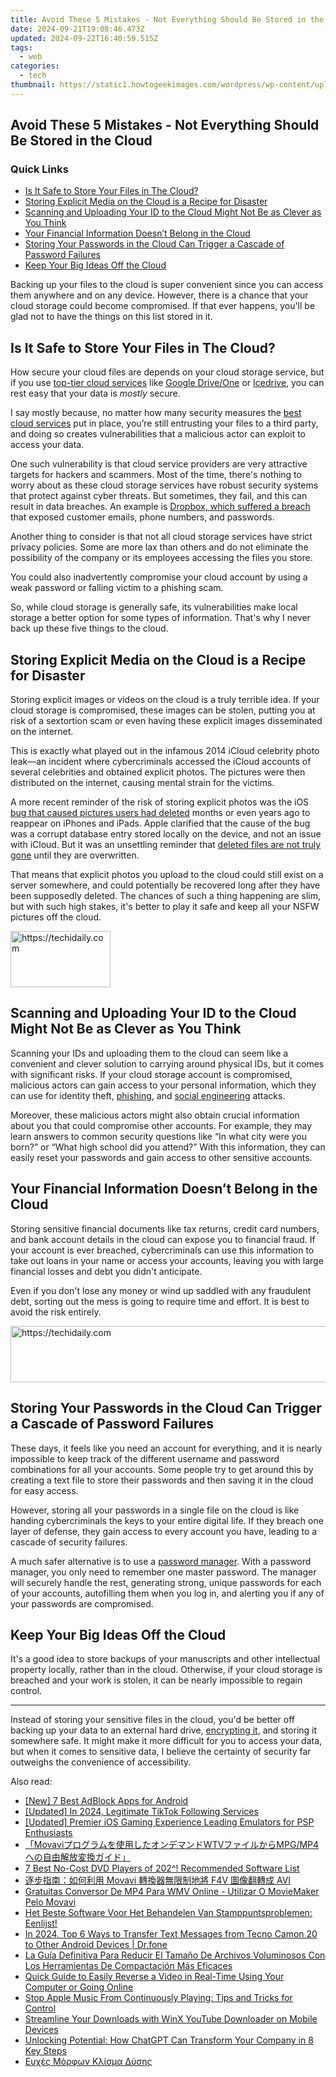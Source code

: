 ```yaml
---
title: Avoid These 5 Mistakes - Not Everything Should Be Stored in the Cloud
date: 2024-09-21T19:08:46.473Z
updated: 2024-09-22T16:40:59.515Z
tags:
  - web
categories:
  - tech
thumbnail: https://static1.howtogeekimages.com/wordpress/wp-content/uploads/2024/06/a-safe-with-some-files-and-a-cloud-icon-with-a-padlock-and-an-x.jpg
---
```


## Avoid These 5 Mistakes - Not Everything Should Be Stored in the Cloud

### Quick Links

* [Is It Safe to Store Your Files in The Cloud?](https://visual-screen-recording.techidaily.com/new-easyscreen-videotaker-analysis-plus-other-apps/)
* [Storing Explicit Media on the Cloud is a Recipe for Disaster](https://facebook-video-footage.techidaily.com/updated-avoiding-the-blank-thumbnail-scenario-in-shorts-for-2024/)
* [Scanning and Uploading Your ID to the Cloud Might Not Be as Clever as You Think](https://review-topics.techidaily.com/in-2024-complete-tutorial-to-use-vpna-to-fake-gps-location-on-xiaomi-redmi-a2plus-drfone-by-drfone-virtual-android/)
* [Your Financial Information Doesn’t Belong in the Cloud](https://hardware-help.techidaily.com/install-canon-mf8500c-drivers-on-your-computer-complete-guide-for-windows-users/)
* [Storing Your Passwords in the Cloud Can Trigger a Cascade of Password Failures](https://fox-blue.techidaily.com/updated-innovative-8-upgrades-for-webcam-video-quality/)
* [Keep Your Big Ideas Off the Cloud](https://change-location.techidaily.com/in-2024-full-guide-to-catch-100-iv-pokemon-using-a-map-on-samsung-galaxy-a34-5g-drfone-by-drfone-virtual-android/)

 Backing up your files to the cloud is super convenient since you can access them anywhere and on any device. However, there is a chance that your cloud storage could become compromised. If that ever happens, you'll be glad not to have the things on this list stored in it.

##  Is It Safe to Store Your Files in The Cloud?

 How secure your cloud files are depends on your cloud storage service, but if you use [top-tier cloud services](https://instagram-video-recordings.techidaily.com/navigating-the-truth-in-your-photos-an-instagram-selfie-audit/) like [Google Drive/One](https://one.google.com/) or [Icedrive](https://icedrive.net/), you can rest easy that your data is _mostly_ secure.

 I say mostly because, no matter how many security measures the [best cloud services](https://instagram-video-recordings.techidaily.com/navigating-the-truth-in-your-photos-an-instagram-selfie-audit/) put in place, you’re still entrusting your files to a third party, and doing so creates vulnerabilities that a malicious actor can exploit to access your data.

 One such vulnerability is that cloud service providers are very attractive targets for hackers and scammers. Most of the time, there's nothing to worry about as these cloud storage services have robust security systems that protect against cyber threats. But sometimes, they fail, and this can result in data breaches. An example is [Dropbox, which suffered a breach](https://some-approaches.techidaily.com/updated-underwater-photographys-leading-seven-cams/) that exposed customer emails, phone numbers, and passwords.

 Another thing to consider is that not all cloud storage services have strict privacy policies. Some are more lax than others and do not eliminate the possibility of the company or its employees accessing the files you store.

 You could also inadvertently compromise your cloud account by using a weak password or falling victim to a phishing scam.

 So, while cloud storage is generally safe, its vulnerabilities make local storage a better option for some types of information. That's why I never back up these five things to the cloud.

##  Storing Explicit Media on the Cloud is a Recipe for Disaster

 Storing explicit images or videos on the cloud is a truly terrible idea. If your cloud storage is compromised, these images can be stolen, putting you at risk of a sextortion scam or even having these explicit images disseminated on the internet.

 This is exactly what played out in the infamous 2014 iCloud celebrity photo leak—an incident where cybercriminals accessed the iCloud accounts of several celebrities and obtained explicit photos. The pictures were then distributed on the internet, causing mental strain for the victims.

 A more recent reminder of the risk of storing explicit photos was the iOS [bug that caused pictures users had deleted](https://facebook-videos.techidaily.com/new-in-2024-facebook-cover-video-all-you-need-to-know/) months or even years ago to reappear on iPhones and iPads. Apple clarified that the cause of the bug was a corrupt database entry stored locally on the device, and not an issue with iCloud. But it was an unsettling reminder that [deleted files are not truly gone](https://screen-recording.techidaily.com/updated-enhancing-facebook-viewership-with-obs-broadcasts/) until they are overwritten.

 That means that explicit photos you upload to the cloud could still exist on a server somewhere, and could potentially be recovered long after they have been supposedly deleted. The chances of such a thing happening are slim, but with such high stakes, it's better to play it safe and keep all your NSFW pictures off the cloud.

<!-- affiliate ads begin -->
<a href="https://25home.pxf.io/c/5597632/2148638/16836" target="_top" id="2148638">
  <img src="//a.impactradius-go.com/display-ad/16836-2148638" border="0" alt="https://techidaily.com" width="160" height="90"/>
</a>
<img height="0" width="0" src="https://25home.pxf.io/i/5597632/2148638/16836" style="position:absolute;visibility:hidden;" border="0" />
<!-- affiliate ads end -->

##  Scanning and Uploading Your ID to the Cloud Might Not Be as Clever as You Think

 Scanning your IDs and uploading them to the cloud can seem like a convenient and clever solution to carrying around physical IDs, but it comes with significant risks. If your cloud storage account is compromised, malicious actors can gain access to your personal information, which they can use for identity theft, [phishing](https://visual-screen-recording.techidaily.com/updated-in-2024-the-essential-filmmakers-toolkit-a-guide-to-audio-recording/), and [social engineering](https://techidaily.com/how-to-factory-reset-oppo-a78-without-losing-data-drfone-by-drfone-reset-android-reset-android/) attacks.

 Moreover, these malicious actors might also obtain crucial information about you that could compromise other accounts. For example, they may learn answers to common security questions like “In what city were you born?” or “What high school did you attend?” With this information, they can easily reset your passwords and gain access to other sensitive accounts.

##  Your Financial Information Doesn’t Belong in the Cloud

 Storing sensitive financial documents like tax returns, credit card numbers, and bank account details in the cloud can expose you to financial fraud. If your account is ever breached, cybercriminals can use this information to take out loans in your name or access your accounts, leaving you with large financial losses and debt you didn't anticipate.

 Even if you don't lose any money or wind up saddled with any fraudulent debt, sorting out the mess is going to require time and effort. It is best to avoid the risk entirely. 

<!-- affiliate ads begin -->
<a href="https://appsumo.8odi.net/c/5597632/2144298/7443" target="_top" id="2144298">
  <img src="//a.impactradius-go.com/display-ad/7443-2144298" border="0" alt="https://techidaily.com" width="728" height="90"/>
</a>
<img height="0" width="0" src="https://appsumo.8odi.net/i/5597632/2144298/7443" style="position:absolute;visibility:hidden;" border="0" />
<!-- affiliate ads end -->

##  Storing Your Passwords in the Cloud Can Trigger a Cascade of Password Failures

 These days, it feels like you need an account for everything, and it is nearly impossible to keep track of the different username and password combinations for all your accounts. Some people try to get around this by creating a text file to store their passwords and then saving it in the cloud for easy access.

 However, storing all your passwords in a single file on the cloud is like handing cybercriminals the keys to your entire digital life. If they breach one layer of defense, they gain access to every account you have, leading to a cascade of security failures.

 A much safer alternative is to use a [password manager](https://facebook-video-content.techidaily.com/updated-how-to-create-facebook-video-ads-with-free-video-creation-kit-for-2024/). With a password manager, you only need to remember one master password. The manager will securely handle the rest, generating strong, unique passwords for each of your accounts, autofilling them when you log in, and alerting you if any of your passwords are compromised.

##  Keep Your Big Ideas Off the Cloud

 It's a good idea to store backups of your manuscripts and other intellectual property locally, rather than in the cloud. Otherwise, if your cloud storage is breached and your work is stolen, it can be nearly impossible to regain control.

---

 Instead of storing your sensitive files in the cloud, you'd be better off backing up your data to an external hard drive, [encrypting it](https://remote-screen-capture.techidaily.com/new-in-2024-ultra-clear-gameplay-best-hdmi-21-monitors-for-ps5-gamers/), and storing it somewhere safe. It might make it more difficult for you to access your data, but when it comes to sensitive data, I believe the certainty of security far outweighs the convenience of accessibility.

<ins class="adsbygoogle"
     style="display:block"
     data-ad-format="autorelaxed"
     data-ad-client="ca-pub-7571918770474297"
     data-ad-slot="1223367746"></ins>

<ins class="adsbygoogle"
     style="display:block"
     data-ad-client="ca-pub-7571918770474297"
     data-ad-slot="8358498916"
     data-ad-format="auto"
     data-full-width-responsive="true"></ins>

<span class="atpl-alsoreadstyle">Also read:</span>
<div><ul>
<li><a href="https://youtube-lab.techidaily.com/-best-adblock-apps-for-android/"><u>[New] 7 Best AdBlock Apps for Android</u></a></li>
<li><a href="https://tiktok-videos.techidaily.com/updated-in-2024-legitimate-tiktok-following-services/"><u>[Updated] In 2024, Legitimate TikTok Following Services</u></a></li>
<li><a href="https://screen-activity-recording.techidaily.com/updated-premier-ios-gaming-experience-leading-emulators-for-psp-enthusiasts/"><u>[Updated] Premier iOS Gaming Experience Leading Emulators for PSP Enthusiasts</u></a></li>
<li><a href="https://some-tips.techidaily.com/movaviwtvmpgmp4/"><u>「Movaviプログラムを使用したオンデマンドWTVファイルからMPG/MP4への自由解放変換ガイド」</u></a></li>
<li><a href="https://some-tips.techidaily.com/7-best-no-cost-dvd-players-of-202-recommended-software-list/"><u>7 Best No-Cost DVD Players of 202^! Recommended Software List</u></a></li>
<li><a href="https://some-tips.techidaily.com/movavi-f4v-avi/"><u>逐步指南：如何利用 Movavi 轉換器無限制地將 F4V 圖像翻轉成 AVI</u></a></li>
<li><a href="https://some-tips.techidaily.com/gratuitas-conversor-de-mp4-para-wmv-online-utilizar-o-moviemaker-pelo-movavi/"><u>Gratuitas Conversor De MP4 Para WMV Online - Utilizar O MovieMaker Pelo Movavi</u></a></li>
<li><a href="https://some-tips.techidaily.com/het-beste-software-voor-het-behandelen-van-stamppuntsproblemen-eenlijst/"><u>Het Beste Software Voor Het Behandelen Van Stamppuntsproblemen: Eenlijst!</u></a></li>
<li><a href="https://android-transfer.techidaily.com/in-2024-top-6-ways-to-transfer-text-messages-from-tecno-camon-20-to-other-android-devices-drfone-by-drfone-transfer-from-android-transfer-from-android/"><u>In 2024, Top 6 Ways to Transfer Text Messages from Tecno Camon 20 to Other Android Devices | Dr.fone</u></a></li>
<li><a href="https://some-tips.techidaily.com/la-guia-definitiva-para-reducir-el-tamano-de-archivos-voluminosos-con-los-herramientas-de-compactacion-mas-eficaces/"><u>La Guía Definitiva Para Reducir El Tamaño De Archivos Voluminosos Con Los Herramientas De Compactación Más Eficaces</u></a></li>
<li><a href="https://some-tips.techidaily.com/quick-guide-to-easily-reverse-a-video-in-real-time-using-your-computer-or-going-online/"><u>Quick Guide to Easily Reverse a Video in Real-Time Using Your Computer or Going Online</u></a></li>
<li><a href="https://technical-tips.techidaily.com/stop-apple-music-from-continuously-playing-tips-and-tricks-for-control/"><u>Stop Apple Music From Continuously Playing: Tips and Tricks for Control</u></a></li>
<li><a href="https://dvd-bd.techidaily.com/streamline-your-downloads-with-winx-youtube-downloader-on-mobile-devices/"><u>Streamline Your Downloads with WinX YouTube Downloader on Mobile Devices</u></a></li>
<li><a href="https://tech-hub.techidaily.com/unlocking-potential-how-chatgpt-can-transform-your-company-in-8-key-steps/"><u>Unlocking Potential: How ChatGPT Can Transform Your Company in 8 Key Steps</u></a></li>
<li><a href="https://mondly-stories.techidaily.com/eyxes-morfwn-klisma-dyshs/"><u>Ευχές Μόρφων Κλίσμα Δύσης</u></a></li>
</ul></div>

